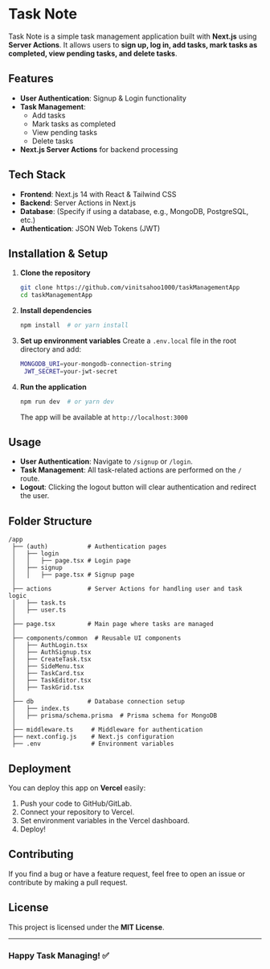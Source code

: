 # Task Note

Task Note is a simple task management application built with **Next.js** using **Server Actions**. It allows users to **sign up, log in, add tasks, mark tasks as completed, view pending tasks, and delete tasks**.

## Features
- **User Authentication**: Signup & Login functionality
- **Task Management**:
  - Add tasks
  - Mark tasks as completed
  - View pending tasks
  - Delete tasks
- **Next.js Server Actions** for backend processing

## Tech Stack
- **Frontend**: Next.js 14 with React & Tailwind CSS
- **Backend**: Server Actions in Next.js
- **Database**: (Specify if using a database, e.g., MongoDB, PostgreSQL, etc.)
- **Authentication**: JSON Web Tokens (JWT)

## Installation & Setup

1. **Clone the repository**
   ```sh
   git clone https://github.com/vinitsahoo1000/taskManagementApp
   cd taskManagementApp
   ```
2. **Install dependencies**
   ```sh
   npm install  # or yarn install
   ```
3. **Set up environment variables**
   Create a `.env.local` file in the root directory and add:
   ```sh
   MONGODB_URI=your-mongodb-connection-string
    JWT_SECRET=your-jwt-secret
   ```
4. **Run the application**
   ```sh
   npm run dev  # or yarn dev
   ```
   The app will be available at `http://localhost:3000`

## Usage
- **User Authentication**: Navigate to `/signup` or `/login`.
- **Task Management**: All task-related actions are performed on the `/` route.
- **Logout**: Clicking the logout button will clear authentication and redirect the user.

## Folder Structure
```
/app
 ├── (auth)           # Authentication pages
 │   ├── login       
 │   │   ├── page.tsx # Login page
 │   ├── signup       
 │   │   ├── page.tsx # Signup page
 │
 ├── actions          # Server Actions for handling user and task logic
 │   ├── task.ts
 │   ├── user.ts
 │
 ├── page.tsx         # Main page where tasks are managed
 │    
 ├── components/common  # Reusable UI components
 │   ├── AuthLogin.tsx
 │   ├── AuthSignup.tsx
 │   ├── CreateTask.tsx
 │   ├── SideMenu.tsx
 │   ├── TaskCard.tsx
 │   ├── TaskEditor.tsx
 │   ├── TaskGrid.tsx
 │
 ├── db               # Database connection setup
 │   ├── index.ts
 │   ├── prisma/schema.prisma  # Prisma schema for MongoDB
 │
 ├── middleware.ts     # Middleware for authentication
 ├── next.config.js    # Next.js configuration
 ├── .env              # Environment variables

```

## Deployment
You can deploy this app on **Vercel** easily:
1. Push your code to GitHub/GitLab.
2. Connect your repository to Vercel.
3. Set environment variables in the Vercel dashboard.
4. Deploy!

## Contributing
If you find a bug or have a feature request, feel free to open an issue or contribute by making a pull request.

## License
This project is licensed under the **MIT License**.

---
### Happy Task Managing! ✅

